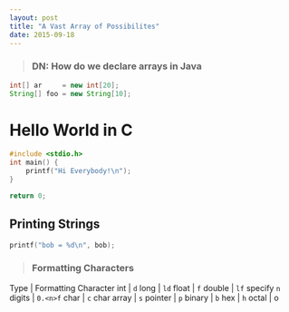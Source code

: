 ```yaml
---
layout: post
title: "A Vast Array of Possibilites"
date: 2015-09-18
---
```

> ### DN: How do we declare arrays in Java
>
```java
int[] ar     = new int[20];
String[] foo = new String[10];
```

# Hello World in C
```c
#include <stdio.h>
int main() {
    printf("Hi Everybody!\n");
}

return 0;
```

## Printing Strings
```c
printf("bob = %d\n", bob);
```
> ### Formatting Characters
>
Type               | Formatting Character
int                | `d`
long               | `ld`
float              | `f`
double             | `lf`
specify `n` digits | `0.<n>f`
char               | `c`
char array         | `s`
pointer            | `p`
binary             | `b`
hex                | `h`
octal              | o
